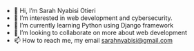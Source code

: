- 👋 Hi, I’m Sarah Nyabisi Otieri
- 👀 I’m interested in web development and cybersecurity.
- 🌱 I’m currently learning Python using Django framework
- 💞️ I’m looking to collaborate on more about web development
- 📫 How to reach me, my email sarahnyabisi@gmail.com

<!---
MsOtieri/MsOtieri is a ✨ special ✨ repository because its `README.md` (this file) appears on your GitHub profile.
You can click the Preview link to take a look at your changes.
--->
